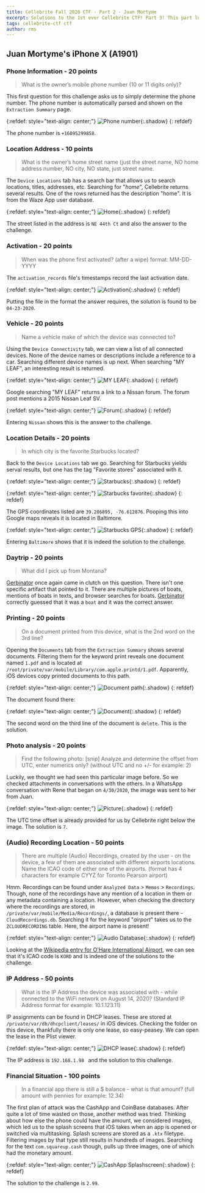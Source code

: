 ```yaml
---
title: Cellebrite Fall 2020 CTF - Part 2 - Juan Mortyme
excerpt: Solutions to the 1st ever Cellebrite CTF! Part 3! This part looks at the solutions to the questions associated with the image of Juan Mortyme's iPhone. 
tags: cellebrite-ctf ctf
author: rms
---
```


## Juan Mortyme's iPhone X (A1901)

### Phone Information - 20 points

> What is the owner’s mobile phone number (10 or 11 digits only)?

This first question for this challenge asks us to simply determine the phone number. The phone number is automatically parsed and shown on the `Extraction Summary` page.

{:refdef: style="text-align: center;"}
![Phone number](https://starwarsfan2099.github.io/public/2020-11-18/juan_1.JPG){:.shadow}
{: refdef}

The phone number is `+16095299858`.

### Location Address - 10 points

> What is the owner’s home street name (just the street name, NO home address number, NO city, NO state, just street name.

The `Device Locations` tab has a search bar that allows us to search locations, titles, addresses, etc. Searching for "*home*", Cellebrite returns several results. One of the rows returned has the description "home".  It is from the Waze App user database. 

{:refdef: style="text-align: center;"}
![Home](https://starwarsfan2099.github.io/public/2020-11-18/juan_2.JPG){:.shadow}
{: refdef}

The street listed in the address is `NE 44th Ct` and also the answer to the challenge.

### Activation - 20 points

> When was the phone first activated? (after a wipe) format: MM-DD-YYYY

The `activation_records` file's timestamps record the last activation date. 

{:refdef: style="text-align: center;"}
![Activation](https://starwarsfan2099.github.io/public/2020-11-18/juan_3.JPG){:.shadow}
{: refdef}

Putting the file in the format the answer requires, the solution is found to be `04-23-2020`. 

### Vehicle - 20 points

> Name a vehicle make of which the device was connected to?

Using the `Device Connectivity` tab, we can view a list of all connected devices. None of the device names or descriptions include a reference to a car. Searching different device names is up next. When searching "MY LEAF", an interesting result is returned. 

{:refdef: style="text-align: center;"}
![MY LEAF](https://starwarsfan2099.github.io/public/2020-11-18/juan_4.JPG){:.shadow}
{: refdef}

Google searching "MY LEAF" returns a link to a Nissan forum. The forum post mentions a 2015 Nissan Leaf SV. 

{:refdef: style="text-align: center;"}
![Forum](https://starwarsfan2099.github.io/public/2020-11-18/juan_5.JPG){:.shadow}
{: refdef}

Entering `Nissan` shows this is the answer to the challenge. 

### Location Details - 20 points

> In which city is the favorite Starbucks located?

Back to the `Device Locations` tab we go. Searching for Starbucks yields serval results, but one has the tag "Favorite stores" associated with it. 

{:refdef: style="text-align: center;"}
![Starbucks](https://starwarsfan2099.github.io/public/2020-11-18/juan_6.JPG){:.shadow}
{: refdef}

{:refdef: style="text-align: center;"}
![Starbucks favorite](https://starwarsfan2099.github.io/public/2020-11-18/juan_7.JPG){:.shadow}
{: refdef}

The GPS coordinates listed are `39.286895, -76.612876`. Pooping this into Google maps reveals it is located in Baltimore. 

{:refdef: style="text-align: center;"}
![Starbucks GPS](https://starwarsfan2099.github.io/public/2020-11-18/juan_8.JPG){:.shadow}
{: refdef}

Entering `Baltimore` shows that it is indeed the solution to the challenge. 

### Daytrip - 20 points

> What did I pick up from Montana?

[Gerbinator](https://github.com/Gerbinator) once again came in clutch on this question. There isn't one specific artifact that pointed to it. There are multiple pictures of boats, mentions of boats in texts, and browser searches for boats. [Gerbinator](https://github.com/Gerbinator) correctly guessed that it was a `boat` and it was the correct answer.

### Printing - 20 points

> On a document printed from this device, what is the 2nd word on the 3rd line?

Opening the `Documents` tab from the `Extraction Summary` shows several documents. Filtering them for the keyword print reveals one document named `1.pdf` and is located at `/root/private/var/mobile/Library/com.apple.printd/1.pdf`. Apparently, iOS devices copy printed documents to this path. 

{:refdef: style="text-align: center;"}
![Document path](https://starwarsfan2099.github.io/public/2020-11-18/juan_9.JPG){:.shadow}
{: refdef}

The document found there:

{:refdef: style="text-align: center;"}
![Document](https://starwarsfan2099.github.io/public/2020-11-18/juan_10.JPG){:.shadow}
{: refdef}

The second word on the third line of the document is `delete`. This is the solution. 

### Photo analysis - 20 points

> Find the following photo: [snip] Analyze and determine the offset from UTC, enter numerics only? (without UTC and no +/- for example: 2)

Luckily, we thought we had seen this particular image before. So we checked attachments in conversations with the others. In a WhatsApp conversation with Rene that began on `4/30/2020`, the image was sent to her from Juan.  

{:refdef: style="text-align: center;"}
![Picture](https://starwarsfan2099.github.io/public/2020-11-18/juan_11.JPG){:.shadow}
{: refdef}

The UTC time offset is already provided for us by Cellebrite right below the image. The solution is `7`. 

### (Audio) Recording Location - 50 points

> There are multiple (Audio) Recordings, created by the user - on the device, a few of them are associated with different airports locations. Name the ICAO code of either one of the airports. (format has 4 characters for example CYYZ for Toronto Pearson airport)

Hmm. Recordings can be found under `Analyzed Data` > `Memos` > `Recordings`. Though, none of the recordings have any mention of a location in them or any metadata containing a location. However, when checking the directory where the recordings are stored, in `/private/var/mobile/Media/Recordings/`, a database is present there - `CloudRecordings.db`. Searching it for the keyword "*airport*" takes us to the `ZCLOUDRECORDING` table. Here, the airport name is present!

{:refdef: style="text-align: center;"}
![Audio Database](https://starwarsfan2099.github.io/public/2020-11-18/juan_12.JPG){:.shadow}
{: refdef}

Looking at the [Wikipedia entry for O'Hare International Airport](https://www.wikiwand.com/en/O%27Hare_International_Airport), we can see that it's ICAO code is `KORD` and is indeed one of the solutions to the challenge. 

### IP Address - 50 points

> What is the IP Address the device was associated with - while connected to the WiFi network on August 14, 2020? (Standard IP Address format for example: 10.1.123.11)

IP assignments can be found in DHCP leases. These are stored at `/private/var/db/dhcpclient/leases/` in iOS devices. Checking the folder on this device, thankfully there is only one lease, so easy-peasey. We can open the lease in the Plist viewer. 

{:refdef: style="text-align: center;"}
![DHCP lease](https://starwarsfan2099.github.io/public/2020-11-18/juan_13.JPG){:.shadow}
{: refdef}

The IP address is `192.168.1.98 ` and the solution to this challenge. 

### Financial Situation - 100 points

> In a financial app there is still a $ balance - what is that amount? (full amount with pennies for example: 12.34)

The first plan of attack was the CashApp and CoinBase databases. After quite a lot of time wasted on those, another method was tried. Thinking about how else the phone could have the amount, we considered images, which led us to the splash screens that iOS takes when an app is opened or switched via multitasking. Splash screens are stored as a `.ktx` filetype. Filtering images by that type still results in hundreds of images. Searching for the text `com.squareup.cash` though, pulls up three images, one of which had the monetary amount.  

{:refdef: style="text-align: center;"}
![CashApp Splashscreen](https://starwarsfan2099.github.io/public/2020-11-18/juan_14.JPG){:.shadow}
{: refdef}

The solution to the challenge is `2.99`.